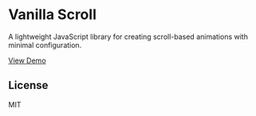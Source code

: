 # Vanilla Scroll

A lightweight JavaScript library for creating scroll-based animations with minimal configuration.

[View Demo](https://vanilla-scroll.spomsoree.dev)

## License

MIT